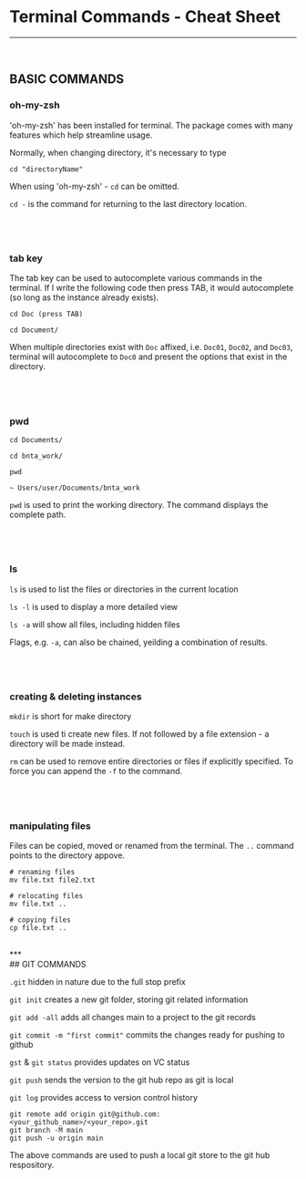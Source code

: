# Terminal Commands - Cheat Sheet

---

</br>

## BASIC COMMANDS

### oh-my-zsh

'oh-my-zsh' has been installed for terminal. The package comes with many features which help streamline usage.

Normally, when changing directory, it's necessary to type

`cd "directoryName"`

When using 'oh-my-zsh' - `cd` can be omitted.

`cd -` is the command for returning to the last directory location.

## </br>

### tab key

The tab key can be used to autocomplete various commands in the terminal. If I write the following code then press TAB, it would autocomplete (so long as the instance already exists).

```
cd Doc (press TAB)

cd Document/
```

When multiple directories exist with `Doc` affixed, i.e. `Doc01`, `Doc02`, and `Doc03`, terminal will autocomplete to `Doc0` and present the options that exist in the directory.

## </br>

### pwd

```
cd Documents/

cd bnta_work/

pwd

~ Users/user/Documents/bnta_work
```

`pwd` is used to print the working directory. The command displays the complete path.

## </br>

### ls

`ls` is used to list the files or directories in the current location

`ls -l` is used to display a more detailed view

`ls -a` will show all files, including hidden files

Flags, e.g. `-a`, can also be chained, yeilding a combination of results.

## </br>

### creating & deleting instances

`mkdir` is short for make directory

`touch` is used ti create new files. If not followed by a file extension - a directory will be made instead.

`rm` can be used to remove entire directories or files if explicitly specified. To force you can append the `-f` to the command.

## </br>

### manipulating files

Files can be copied, moved or renamed from the terminal. The `..` command points to the directory appove.

```
# renaming files
mv file.txt file2.txt

# relocating files
mv file.txt ..

# copying files
cp file.txt ..
```

</br>
***
</br>
## GIT COMMANDS

`.git` hidden in nature due to the full stop prefix

`git init` creates a new git folder, storing git related information

`git add -all` adds all changes main to a project to the git records

`git commit -m "first commit"` commits the changes ready for pushing to github

`gst` & `git status` provides updates on VC status

`git push` sends the version to the git hub repo as git is local

`git log` provides access to version control history

```
git remote add origin git@github.com:<your_github_name>/<your_repo>.git
git branch -M main
git push -u origin main
```

The above commands are used to push a local git store to the git hub respository.

